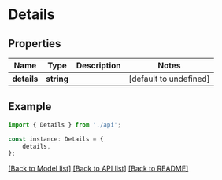 # Details


## Properties

Name | Type | Description | Notes
------------ | ------------- | ------------- | -------------
**details** | **string** |  | [default to undefined]

## Example

```typescript
import { Details } from './api';

const instance: Details = {
    details,
};
```

[[Back to Model list]](../README.md#documentation-for-models) [[Back to API list]](../README.md#documentation-for-api-endpoints) [[Back to README]](../README.md)
